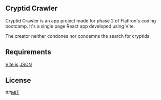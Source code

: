 ## Cryptid Crawler

Cryptid Crawler is an app project made for phase 2 of FlatIron's coding bootcamp. It's a single page React app developed using Vite. 

The creator neither condones nor condemns the search for cryptids. 

## Requirements

[Vite.js](https://vitejs.dev/)
[JSON](https://www.json.org/json-en.html)

## License 

##[MIT](https://choosealicense.com/licenses/mit/)
